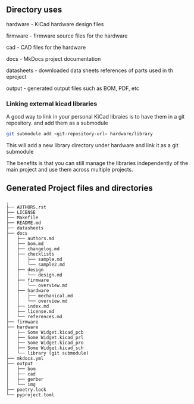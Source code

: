 ## Directory uses
hardware - KiCad hardware design files

firmware - firmware source files for the hardware

cad - CAD files for the hardware

docs - MkDocs project documentation

datasheets - downloaded data sheets references of parts used in th eproject

output - generated output files such as BOM, PDF, etc

### Linking external kicad libraries

A good way to link in your personal KiCad libraies is to have them in a git repository.
and add them as a submodule

```bash
git submodule add <git-repository-url> hardware/library
```
This will add a new library directory under hardware and link it as a git submodule

The benefits is that you can still manage the libraries independently of the main project and use them across multiple projects.

## Generated Project files and directories
```
.
├── AUTHORS.rst
├── LICENSE
├── Makefile
├── README.md
├── datasheets
├── docs
│   ├── authors.md
│   ├── bom.md
│   ├── changelog.md
│   ├── checklists
│   │   ├── sample.md
│   │   └── sample2.md
│   ├── design
│   │   └── design.md
│   ├── firmware
│   │   └── overview.md
│   ├── hardware
│   │   ├── mechanical.md
│   │   └── overview.md
│   ├── index.md
│   ├── license.md
│   └── references.md
├── firmware
├── hardware
│   ├── Some Widget.kicad_pcb
│   ├── Some Widget.kicad_prl
│   ├── Some Widget.kicad_pro
│   ├── Some Widget.kicad_sch
│   └── library (git submodule)
├── mkdocs.yml
├── output
│   ├── bom
│   ├── cad
│   ├── gerber
│   └── img
├── poetry.lock
└── pyproject.toml
```
